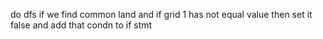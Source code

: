 do dfs if we find common land and if grid 1 has not equal value then set it false and add that condn to if stmt